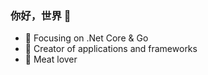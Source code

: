 
### 你好，世界 👋

- :orange_book: Focusing on .Net Core & Go
- :hammer: Creator of applications and frameworks
- :meat_on_bone: Meat lover
